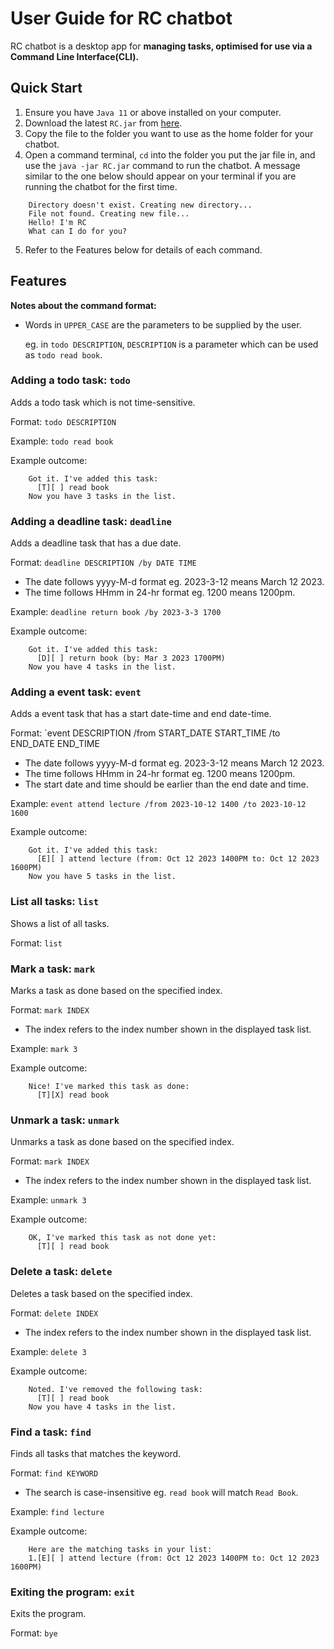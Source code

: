 # User Guide for RC chatbot

RC chatbot is a desktop app for **managing tasks, optimised for use via a Command Line Interface(CLI).**

## Quick Start

1. Ensure you have `Java 11` or above installed on your computer.
2. Download the latest `RC.jar` from [here](https://github.com/ryan1604/ip/releases/download/v0.2/RC.jar).
3. Copy the file to the folder you want to use as the home folder for your chatbot.
4. Open a command terminal, `cd` into the folder you put the jar file in, and use the `java -jar RC.jar` command to run the chatbot. A message similar to the one below should appear on your terminal if you are running the chatbot for the first time.

```
    Directory doesn't exist. Creating new directory...
    File not found. Creating new file...
    Hello! I'm RC
    What can I do for you?
```

5. Refer to the Features below for details of each command.
## Features
**Notes about the command format:**
- Words in `UPPER_CASE` are the parameters to be supplied by the user.

  eg. in `todo DESCRIPTION`, `DESCRIPTION` is a parameter which can be used as `todo read book`.

### Adding a todo task: `todo`
Adds a todo task which is not time-sensitive.

Format: `todo DESCRIPTION`

Example: `todo read book`

Example outcome:
```
    Got it. I've added this task:
      [T][ ] read book
    Now you have 3 tasks in the list.
```
### Adding a deadline task: `deadline`
Adds a deadline task that has a due date.

Format: `deadline DESCRIPTION /by DATE TIME`
- The date follows yyyy-M-d format eg. 2023-3-12 means March 12 2023.
- The time follows HHmm in 24-hr format eg. 1200 means 1200pm.

Example: `deadline return book /by 2023-3-3 1700`

Example outcome:
```
    Got it. I've added this task:
      [D][ ] return book (by: Mar 3 2023 1700PM)
    Now you have 4 tasks in the list.
```
### Adding a event task: `event`
Adds a event task that has a start date-time and end date-time.

Format: `event DESCRIPTION /from START_DATE START_TIME /to END_DATE END_TIME
- The date follows yyyy-M-d format eg. 2023-3-12 means March 12 2023.
- The time follows HHmm in 24-hr format eg. 1200 means 1200pm.
- The start date and time should be earlier than the end date and time.

Example: `event attend lecture /from 2023-10-12 1400 /to 2023-10-12 1600`

Example outcome:
```
    Got it. I've added this task:
      [E][ ] attend lecture (from: Oct 12 2023 1400PM to: Oct 12 2023 1600PM)
    Now you have 5 tasks in the list.
```
### List all tasks: `list`
Shows a list of all tasks.

Format: `list`
### Mark a task: `mark`
Marks a task as done based on the specified index.

Format: `mark INDEX`
- The index refers to the index number shown in the displayed task list.

Example: `mark 3`

Example outcome:
```
    Nice! I've marked this task as done:
      [T][X] read book
```
### Unmark a task: `unmark`
Unmarks a task as done based on the specified index.

Format: `mark INDEX`
- The index refers to the index number shown in the displayed task list.

Example: `unmark 3`

Example outcome:
```
    OK, I've marked this task as not done yet:
      [T][ ] read book
```
### Delete a task: `delete`
Deletes a task based on the specified index.

Format: `delete INDEX`
- The index refers to the index number shown in the displayed task list.

Example: `delete 3`

Example outcome:
```
    Noted. I've removed the following task:
      [T][ ] read book
    Now you have 4 tasks in the list.
```
### Find a task: `find`
Finds all tasks that matches the keyword.

Format: `find KEYWORD`
- The search is case-insensitive eg. `read book` will match `Read Book`.

Example: `find lecture`

Example outcome:
```
    Here are the matching tasks in your list:
    1.[E][ ] attend lecture (from: Oct 12 2023 1400PM to: Oct 12 2023 1600PM)
```
### Exiting the program: `exit`
Exits the program.

Format: `bye`
